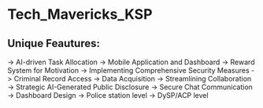 # Tech_Mavericks_KSP

## Unique Feautures:
-> AI-driven Task Allocation
-> Mobile Application and Dashboard
-> Reward System for Motivation
-> Implementing Comprehensive Security Measures
-> Criminal Record Access
-> Data Acquisition
-> Streamlining Collaboration
-> Strategic AI-Generated Public Disclosure
-> Secure Chat Communication
-> Dashboard Design
-> Police station level
-> DySP/ACP level

